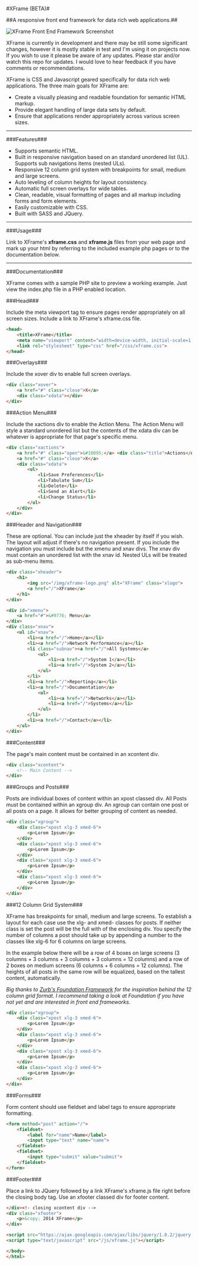 #XFrame (BETA)#

##A responsive front end framework for data rich web applications.##

![XFrame Front End Framework Screenshot](/img/xframe-screen.png?raw=true "XFrame Front End Framework Screenshot")

XFrame is currently in development and there may be still some significant changes, however it is mostly stable in test and I'm using it on projects now. If you wish to use it please be aware of any updates. Please star and/or watch this repo for updates. I would love to hear feedback if you have comments or recommendations.

XFrame is CSS and Javascript geared specifically for data rich web applications. The three main goals for XFrame are: 

- Create a visually pleasing and readable foundation for semantic HTML markup. 
- Provide elegant handling of large data sets by default.
- Ensure that applications render appropriately across various screen sizes.

****

###Features###

- Supports semantic HTML.
-  Built in responsive navigation based on an standard unordered list (UL). Supports sub navigations items (nested ULs).
-  Responsive 12 column grid system with breakpoints for small, medium and large screens.
-  Auto leveling of column heights for layout consistency.
-  Automatic full screen overlays for wide tables.
-  Clean, readable, visual formatting of pages and all markup including forms and form elements.
- Easily customizable with CSS.
- Built with SASS and JQuery.

****

###Usage###

Link to XFrame's **xframe.css** and **xframe.js** files from your web page and mark up your html by referring to the included example php pages or to the documentation below.

****

###Documentation###

XFrame comes with a sample PHP site to preview a working example. Just view the index.php file in a PHP enabled location.

###Head###

Include the meta viewport tag to ensure pages render appropriately on all screen sizes. Include a link to XFrame's xframe.css file.

```html
<head>
    <title>XFrame</title>
    <meta name="viewport" content="width=device-width, initial-scale=1.0" />
    <link rel="stylesheet" type="css" href="/css/xframe.css">
</head>
```

###Overlays###

Include the xover div to enable full screen overlays.

```html
<div class="xover">
    <a href="#" class="close">X</a>
    <div class="xdata"></div>
</div>
```

###Action Menu###

Include the xactions div to enable the Action Menu. The Action Menu will style a standard unordered list but the contents of the xdata div can be whatever is appropriate for that page's specific menu.

```html
<div class="xactions">
    <a href="#" class="open">&#10095;</a> <div class="title">Actions</div>
    <a href="#" class="close">X</a>
    <div class="xdata">
        <ul>
            <li>Save Preferences</li>
            <li>Tabulate Sum</li>
            <li>Delete</li>
            <li>Send an Alert</li>
            <li>Change Status</li>
        </ul>
    </div>
</div>
```

###Header and Navigation###

These are optional. You can include just the xheader by itself if you wish. The layout will adjust if there's no navigation present. If you include the navigation you must include but the xmenu and xnav divs. The xnav div must contain an unordered list with the xnav id. Nested ULs will be treated as sub-menu items.

```html
<div class="xheader">
    <h1>
        <img src="/img/xframe-logo.png" alt="XFrame" class="xlogo">
        <a href="/">XFrame</a>
    </h1>
</div>

<div id="xmenu">
    <a href="#">&#9776; Menu</a>
</div>
<div class="xnav">
    <ul id="xnav">
        <li><a href="/">Home</a></li>
        <li><a href="/">Network Performance</a></li>
        <li class="subnav"><a href="/">All Systems</a>
            <ul>
                <li><a href="/">System 1</a></li>
                <li><a href="/">System 2</a></li>
            </ul>
        </li>
        <li><a href="/">Reporting</a></li>
        <li><a href="/">Documentation</a>
            <ul>
                <li><a href="/">Networks</a></li>
                <li><a href="/">Systems</a></li>
            </ul>
        </li>
        <li><a href="/">Contact</a></li>
    </ul>
</div>
```

###Content###

The page's main content must be contained in an xcontent div.

```html
<div class="xcontent">
    <!-- Main Content -->
</div>
```

###Groups and Posts###

Posts are individual boxes of content within an xpost classed div. All Posts must be contained within an xgroup div. An xgroup can contain one post or all posts on a page. It allows for better grouping of content as needed.

```html
<div class="xgroup">
    <div class="xpost xlg-3 xmed-6">
        <p>Lorem Ipsum</p>
    </div>
    <div class="xpost xlg-3 xmed-6">
        <p>Lorem Ipsum</p>
    </div>
    <div class="xpost xlg-3 xmed-6">
        <p>Lorem Ipsum</p>
    </div>
    <div class="xpost xlg-3 xmed-6">
        <p>Lorem Ipsum</p>
    </div>
</div>
```

###12 Column Grid System###

XFrame has breakpoints for small, medium and large screens. To establish a layout for each case use the xlg- and xmed- classes for posts. If neither class is set the post will be the full with of the enclosing div. You specify the number of columns a post should take up by appending a number to the classes like xlg-6 for 6 columns on large screens.

In the example below there will be a row of 4 boxes on large screens (3 columns + 3 columns + 3 columns + 3 columns = 12 columns) and a row of 2 boxes on medium screens (6 columns + 6 columns = 12 columns). The heights of all posts in the same row will be equalized, based on the tallest content, automatically.

*Big thanks to [Zurb's Foundation Framework](http://foundation.zurb.com/ "Zurb's Foundation Framework") for the inspiration behind the 12 column grid format. I recommend taking a look at Foundation if you have not yet and are interested in front end frameworks.*

```html
<div class="xgroup">
    <div class="xpost xlg-3 xmed-6">
        <p>Lorem Ipsum</p>
    </div>
    <div class="xpost xlg-3 xmed-6">
        <p>Lorem Ipsum</p>
    </div>
    <div class="xpost xlg-3 xmed-6">
        <p>Lorem Ipsum</p>
    </div>
    <div class="xpost xlg-3 xmed-6">
        <p>Lorem Ipsum</p>
    </div>
</div>
```

###Forms###

Form content should use fieldset and label tags to ensure appropriate formatting.

```html
<form method="post" action="/">
    <fieldset>
        <label for="name">Name</label>
        <input type="text" name="name">
    </fieldset>
    <fieldset>
        <input type="submit" value="submit">
    </fieldset>
</form>
```

###Footer###

Place a link to JQuery followed by a link XFrame's xframe.js file right before the closing body tag. Use an xfooter classed div for footer content.

```html
</div><!- closing xcontent div -->
<div class="xfooter">
    <p>&copy; 2014 XFrame</p>
</div>

<script src="https://ajax.googleapis.com/ajax/libs/jquery/1.8.2/jquery.min.js"></script>
<script type="text/javascript" src="/js/xframe.js"></script>

</body>
</html>
```